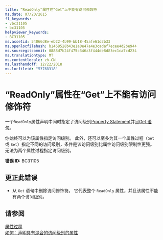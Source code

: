 ```yaml
---
title: “ReadOnly”属性在“Get”上不能有访问修饰符
ms.date: 07/20/2015
f1_keywords:
- vbc31105
- bc31105
helpviewer_keywords:
- BC31105
ms.assetid: 54066d8e-eb22-4b99-bb18-45afe61d3b33
ms.openlocfilehash: b1468528b43e1a0e47a4e3cadaf7ecee4d2be944
ms.sourcegitcommit: 0888d7b24f475c346a3f444de8d83ec1ca7cd234
ms.translationtype: MT
ms.contentlocale: zh-CN
ms.lasthandoff: 12/22/2018
ms.locfileid: "53768318"
---
```

# <a name="readonly-properties-cannot-have-an-access-modifier-on-get"></a>“ReadOnly”属性在“Get”上不能有访问修饰符
一个`ReadOnly`属性声明中同时指定了访问级别[Property Statement](../../visual-basic/language-reference/statements/property-statement.md)并且[Get 语句](../../visual-basic/language-reference/statements/get-statement.md)。  
  
 你始终可以为该属性指定访问级别。 此外，还可以至多为其一个属性过程（`Get` 或 `Set`）指定不同的访问级别，条件是该访问级别比属性访问级别限制性更强。 无法为两个属性过程指定访问级别。  
  
 **错误 ID:** BC31105  
  
## <a name="to-correct-this-error"></a>更正此错误  
  
-   从 `Get` 语句中删除访问修饰符。 它代表整个 `ReadOnly` 属性，并且该属性不能有两个访问级别。  
  
## <a name="see-also"></a>请参阅  
 [属性过程](../../visual-basic/programming-guide/language-features/procedures/property-procedures.md)  
 [如何：声明具有混合的访问级别的属性](../../visual-basic/programming-guide/language-features/procedures/how-to-declare-a-property-with-mixed-access-levels.md)
